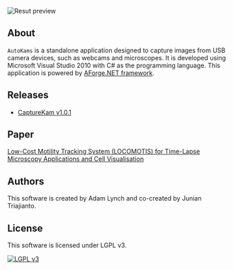 ![Resut preview](http://journals.plos.org/plosone/article/figure/image?size=medium&id=info:doi/10.1371/journal.pone.0103547.g011)

## About

`AutoKams` is a standalone application designed to capture images from USB camera devices, such as webcams and microscopes. It is developed using Microsoft Visual Studio 2010 with C# as the programming language. This application is powered by [AForge.NET framework][aforgenet].

## Releases

- [CaptureKam v1.0.1](https://github.com/junian/CaptureKam/releases/download/1.0.1/CaptureKam-mark1.0.1.zip)

## Paper

[Low-Cost Motility Tracking System (LOCOMOTIS) for Time-Lapse Microscopy Applications and Cell Visualisation][paper-url]

## Authors

This software is created by Adam Lynch and co-created by Junian Triajianto.

## License

This software is licensed under LGPL v3.

[![LGPL v3][lgpl-logo]][license]

[lgpl-logo]: https://www.gnu.org/graphics/lgplv3-88x31.png "LGPL v3"
[license]: https://github.com/junian/AutoKams/blob/master/LICENSE
[aforgenet]: http://www.aforgenet.com/ "AForge.NET"
[paper-url]: http://journals.plos.org/plosone/article?id=10.1371/journal.pone.0103547
